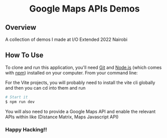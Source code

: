 <!-- Please update value in the {}  -->

<h1 align="center">Google Maps APIs Demos</h1>


## Overview

A collection of demos I made at I/O Extended 2022 Nairobi


## How To Use

<!-- Example: -->

To clone and run this application, you'll need [Git](https://git-scm.com) and [Node.js](https://nodejs.org/en/download/) (which comes with [npm](http://npmjs.com)) installed on your computer. From your command line:

For the Vite projects, you will probably need to install the vite cli globally and then you can cd into them and run

```bash
# Start it
$ npm run dev

```


You will also need to provide a Google Maps API and enable the relevant APIs within like (Distance Matrix, Maps Javascript API)



### Happy Hacking!!